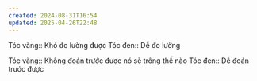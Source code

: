 ```yaml
---
created: 2024-08-31T16:54
updated: 2025-04-26T22:48
---
```

Tóc vàng:: Khó đo lường được
Tóc đen:: Dễ đo lường

Tóc vàng:: Không đoán trước được nó sẽ trông thế nào
Tóc đen:: Dễ đoán trước được
